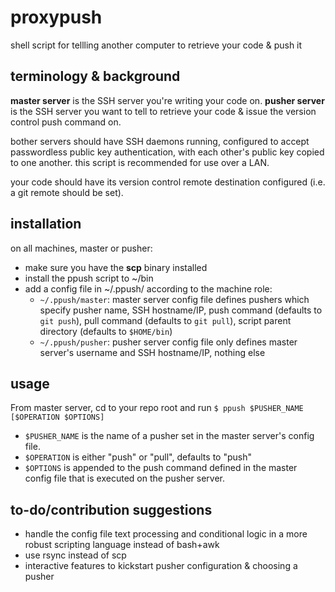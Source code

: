 # proxypush
shell script for tellling another computer to retrieve your code &amp; push it

## terminology & background
**master server** is the SSH server you're writing your code on. **pusher server** is the SSH server you want to tell to retrieve your code & issue the version control push command on.

bother servers should have SSH daemons running, configured to accept passwordless public key authentication, with each other's public key copied to one another. this script is recommended for use over a LAN.

your code should have its version control remote destination configured (i.e. a git remote should be set).

## installation

on all machines, master or pusher:
- make sure you have the **scp** binary installed
- install the ppush script to ~/bin
- add a config file in ~/.ppush/ according to the machine role:
  - `~/.ppush/master`: master server config file defines pushers which specify pusher name, SSH hostname/IP, push command (defaults to `git push`), pull command (defaults to `git pull`), script parent directory (defaults to `$HOME/bin`)
  - `~/.ppush/pusher`: pusher server config file only defines master server's username and SSH hostname/IP, nothing else

## usage

From master server, cd to your repo root and run `$ ppush $PUSHER_NAME [$OPERATION $OPTIONS]`
- `$PUSHER_NAME` is the name of a pusher set in the master server's config file.
- `$OPERATION` is either "push" or "pull", defaults to "push"
- `$OPTIONS` is appended to the push command defined in the master config file that is executed on the pusher server.

## to-do/contribution suggestions

- handle the config file text processing and conditional logic in a more robust scripting language instead of bash+awk
- use rsync instead of scp
- interactive features to kickstart pusher configuration & choosing a pusher
